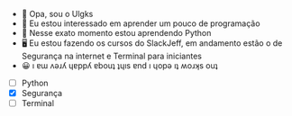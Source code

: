 - 👋 Opa, sou o Ulgks
- 👀 Eu estou interessado em aprender um pouco de programação
- 🌱 Nesse exato momento estou aprendendo Python
- 🖥️ Eu estou fazendo os cursos do SlackJeff, em andamento estão o de Segurança na internet e Terminal para iniciantes
- 😀 ı ɐɯ ʌǝɹʎ ɥɐppʎ ɐbouʇ ʇɥıs ɐnd ı ɥopǝ ıʇ ʍoɹʞs ouʇ
- [ ] Python
- [x] Segurança
- [ ] Terminal
